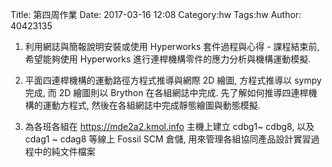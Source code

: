 Title: 第四周作業
Date: 2017-03-16 12:08
Category:hw
Tags:hw
Author: 40423135



<!-- PELICAN_END_SUMMARY -->
1. 利用網誌與簡報說明安裝或使用 Hyperworks 套件過程與心得 - 課程結束前, 希望能夠使用 Hyperworks 進行連桿機構零件的應力分析與機構運動模擬.

2. 平面四連桿機構的運動路徑方程式推導與網際 2D 繪圖, 方程式推導以 sympy 完成, 而 2D 繪圖則以 Brython 在各組網誌中完成. 先了解如何推導四連桿機構的運動方程式, 然後在各組網誌中完成靜態繪圖與動態模擬.

3. 為各班各組在 https://mde2a2.kmol.info 主機上建立 cdbg1~ cdbg8, 以及 cdag1 ~ cdag8 等線上 Fossil SCM 倉儲, 用來管理各組協同產品設計實習過程中的純文件檔案




